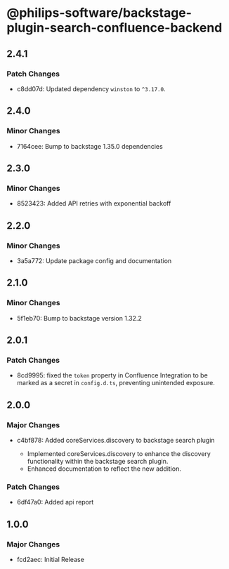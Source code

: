 # @philips-software/backstage-plugin-search-confluence-backend

## 2.4.1

### Patch Changes

- c8dd07d: Updated dependency `winston` to `^3.17.0`.

## 2.4.0

### Minor Changes

- 7164cee: Bump to backstage 1.35.0 dependencies

## 2.3.0

### Minor Changes

- 8523423: Added API retries with exponential backoff

## 2.2.0

### Minor Changes

- 3a5a772: Update package config and documentation

## 2.1.0

### Minor Changes

- 5f1eb70: Bump to backstage version 1.32.2

## 2.0.1

### Patch Changes

- 8cd9995: fixed the `token` property in Confluence Integration to be marked as a secret in `config.d.ts`, preventing unintended exposure.

## 2.0.0

### Major Changes

- c4bf878: Added coreServices.discovery to backstage search plugin

  - Implemented coreServices.discovery to enhance the discovery functionality within the backstage search plugin.
  - Enhanced documentation to reflect the new addition.

### Patch Changes

- 6df47a0: Added api report

## 1.0.0

### Major Changes

- fcd2aec: Initial Release
